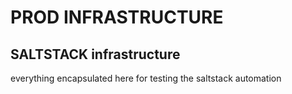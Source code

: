 # PROD INFRASTRUCTURE

## SALTSTACK infrastructure

everything encapsulated here for testing the saltstack automation